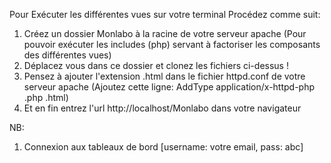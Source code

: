 Pour Exécuter les différentes vues sur votre terminal Procédez comme suit:
1. Créez un dossier Monlabo à la racine de votre serveur apache (Pour pouvoir exécuter les includes (php) servant à factoriser les composants des différentes vues)
2. Déplacez vous dans ce dossier et clonez les fichiers ci-dessus !
3. Pensez à ajouter l'extension .html dans le fichier httpd.conf de votre serveur apache (Ajoutez cette ligne: AddType application/x-httpd-php .php .html)
4. Et en fin entrez l'url http://localhost/Monlabo dans votre navigateur

NB:
1. Connexion aux tableaux de bord [username: votre email, pass: abc]
